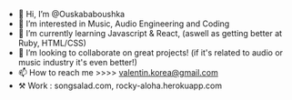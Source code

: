 - 👋 Hi, I’m @Ouskababoushka
- 👀 I’m interested in Music, Audio Engineering and Coding
- 🌱 I’m currently learning Javascript & React, (aswell as getting better at Ruby, HTML/CSS)
- 💞️ I’m looking to collaborate on great projects! (if it's related to audio or music industry it's even better!)
- 📫 How to reach me >>>> valentin.korea@gmail.com
- ⚒️  Work : songsalad.com, rocky-aloha.herokuapp.com

<!---
Ouskababoushka/Ouskababoushka is a ✨ special ✨ repository because its `README.md` (this file) appears on your GitHub profile.
You can click the Preview link to take a look at your changes.
--->
